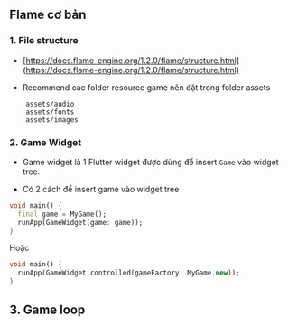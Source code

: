 ## Flame cơ bản

### 1. File structure

- [https://docs.flame-engine.org/1.2.0/flame/structure.html](https://docs.flame-engine.org/1.2.0/flame/structure.html)

- Recommend các folder resource game nên đặt trong folder assets

~~~
    assets/audio
    assets/fonts
    assets/images
~~~

### 2. Game Widget

- Game widget là 1 Flutter widget được dùng để insert `Game` vào widget tree.

- Có 2 cách để insert game vào widget tree

~~~dart
void main() {
  final game = MyGame();
  runApp(GameWidget(game: game));
}
~~~
Hoặc
~~~dart
void main() {
  runApp(GameWidget.controlled(gameFactory: MyGame.new));
}
~~~

## 3. Game loop

